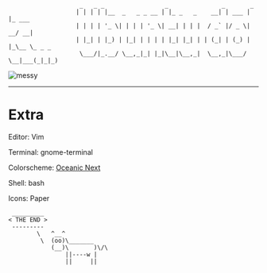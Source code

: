 ```
                    _   _ _                 _               _       _             
                   | | | | |__  _   _ _ __ | |_ _   _    __| | ___ | |_ ___       
                   | | | | '_ \| | | | '_ \| __| | | |  / _` |/ _ \| __/ __|      
                   | |_| | |_) | |_| | | | | |_| |_| | | (_| | (_) | |_\__ \_ _ _ 
                    \___/|_.__/ \__,_|_| |_|\__|\__,_|  \__,_|\___/ \__|___(_|_|_)

```

![messy](https://user-images.githubusercontent.com/27065646/43999883-0abd4d10-9e16-11e8-9ea7-f56c3fe0b25f.png)


---

# Extra

Editor: Vim

Terminal: gnome-terminal

Colorscheme: [Oceanic Next](https://github.com/voronianski/oceanic-next-color-scheme)

Shell: bash

Icons: Paper
```
 _________
< THE END >
 ---------
        \   ^__^
         \  (oo)\_______
            (__)\       )\/\
                ||----w |
                ||     ||
```
